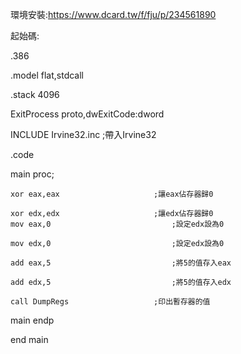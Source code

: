 環境安裝:https://www.dcard.tw/f/fju/p/234561890

起始碼:

.386

.model flat,stdcall

.stack 4096

ExitProcess proto,dwExitCode:dword

INCLUDE Irvine32.inc		;帶入Irvine32

.code

main proc;

	xor eax,eax						;讓eax佔存器歸0
  
	xor edx,edx						;讓edx佔存器歸0
	mov	eax,0							;設定edx設為0
  
	mov edx,0							;設定edx設為0
  
	add eax,5							;將5的值存入eax
  
	add edx,5							;將5的值存入edx

	call DumpRegs					;印出暫存器的值


main endp

end main

